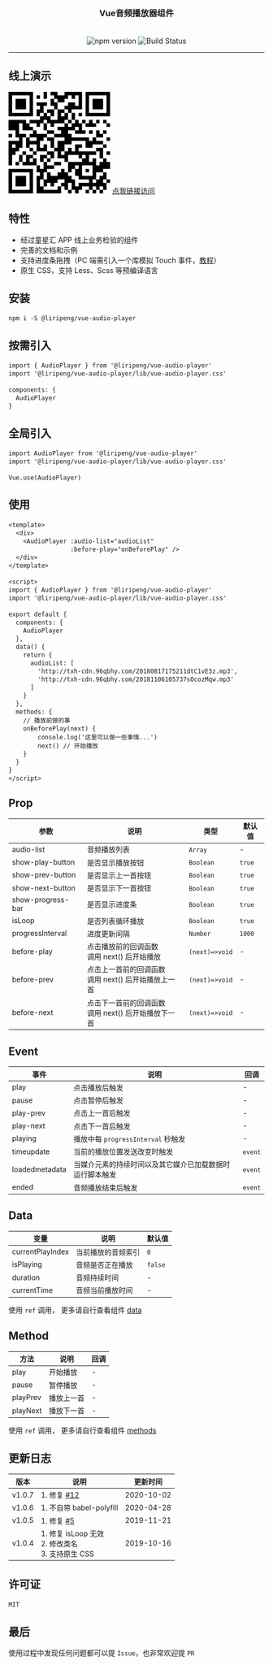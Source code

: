 <h3 align="center" style="margin: 30px 0 35px;">Vue音频播放器组件</h3>

<p align="center">
    <img src="https://img.shields.io/npm/v/@liripeng/vue-audio-player.svg" alt="npm version" />
    <img src="https://img.shields.io/bundlephobia/minzip/vue-audio-player.svg" alt="Build Status" />
</p>

---

## 线上演示
![image](https://github.com/1014156094/vue-audio-player/blob/master/public/qrcode.png?raw=true)
<a href="https://crm.tongxinghui.com/hot/audio-detail/603">点我链接访问</a>

## 特性
- 经过童星汇 APP 线上业务检验的组件
- 完善的文档和示例
- 支持进度条拖拽（PC 端需引入一个库模拟 Touch 事件，<a href="https://github.com/1014156094/vue-audio-player/issues/10">教程</a>）
- 原生 CSS，支持 Less、Scss 等预编译语言

## 安装
```
npm i -S @liripeng/vue-audio-player
```

## 按需引入
```
import { AudioPlayer } from '@liripeng/vue-audio-player'
import '@liripeng/vue-audio-player/lib/vue-audio-player.css'

components: {
  AudioPlayer
}
```

## 全局引入
```
import AudioPlayer from '@liripeng/vue-audio-player'
import '@liripeng/vue-audio-player/lib/vue-audio-player.css'

Vue.use(AudioPlayer)
```

## 使用
```
<template>
  <div>
    <AudioPlayer :audio-list="audioList"
                 :before-play="onBeforePlay" />
  </div>
</template>

<script>
import { AudioPlayer } from '@liripeng/vue-audio-player'
import '@liripeng/vue-audio-player/lib/vue-audio-player.css'

export default {
  components: {
    AudioPlayer
  },
  data() {
    return {
      audioList: [
        'http://txh-cdn.96qbhy.com/20180817175211dtC1vE3z.mp3',
        'http://txh-cdn.96qbhy.com/20181106105737sOcozMqw.mp3'
      ]
    }
  },
  methods: {
    // 播放前做的事
    onBeforePlay(next) {
        console.log('这里可以做一些事情...')
        next() // 开始播放
    }
  }
}
</script>
```

## Prop
| 参数 | 说明 | 类型 | 默认值 |
| - | - | - | - |
| audio-list | 音频播放列表 | `Array` | - |
| show-play-button | 是否显示播放按钮 | `Boolean` | `true` |
| show-prev-button | 是否显示上一首按钮 | `Boolean` | `true` |
| show-next-button | 是否显示下一首按钮 | `Boolean` | `true` |
| show-progress-bar | 是否显示进度条 | `Boolean` | `true` |
| isLoop | 是否列表循环播放 | `Boolean` | `true` |
| progressInterval | 进度更新间隔 | `Number` | `1000` |
| before-play | 点击播放前的回调函数<br>调用 next() 后开始播放 | `(next)=>void` | - |
| before-prev | 点击上一首前的回调函数<br>调用 next() 后开始播放上一首 | `(next)=>void` | - |
| before-next | 点击下一首前的回调函数<br>调用 next() 后开始播放下一首 | `(next)=>void` | - |

## Event
| 事件 | 说明 | 回调 |
| - | - | - |
| play | 点击播放后触发 | - |
| pause | 点击暂停后触发 | - |
| play-prev | 点击上一首后触发 | - |
| play-next | 点击下一首后触发 | - |
| playing | 播放中每 `progressInterval` 秒触发 | - |
| timeupdate | 当前的播放位置发送改变时触发 | `event` |
| loadedmetadata | 当媒介元素的持续时间以及其它媒介已加载数据时运行脚本触发 | `event` |
| ended | 音频播放结束后触发 | `event` |

## Data
| 变量 | 说明 | 默认值 |
| - | - | - |
| currentPlayIndex | 当前播放的音频索引 | `0` |
| isPlaying | 音频是否正在播放 | `false` |
| duration | 音频持续时间 | - |
| currentTime | 音频当前播放时间 | - |

使用 `ref` 调用， 更多请自行查看组件 [data](https://github.com/1014156094/vue-audio-player/blob/master/packages/audio-player/index.vue)

## Method
| 方法 | 说明 | 回调 |
| - | - | - |
| play | 开始播放 | - |
| pause | 暂停播放 | - |
| playPrev | 播放上一首 | - |
| playNext | 播放下一首 | - |

使用 `ref` 调用， 更多请自行查看组件 [methods](https://github.com/1014156094/vue-audio-player/blob/master/packages/audio-player/index.vue)

## 更新日志
| 版本 | 说明 | 更新时间 |
| - | - | - |
| v1.0.7 | 1. 修复 <a href="https://github.com/1014156094/vue-audio-player/issues/12">#12</a><br> | 2020-10-02 |
| v1.0.6 | 1. 不自带 babel-polyfill<br> | 2020-04-28 |
| v1.0.5 | 1. 修复 <a href="https://github.com/1014156094/vue-audio-player/issues/5">#5</a><br> | 2019-11-21 |
| v1.0.4 | 1. 修复 isLoop 无效<br>2. 修改类名<br>3. 支持原生 CSS | 2019-10-16 |

## 许可证
`MIT`

## 最后
使用过程中发现任何问题都可以提 `Issue`，也非常欢迎提 `PR`